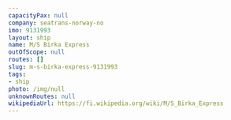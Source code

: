 ```yaml
---
capacityPax: null
company: seatrans-norway-no
imo: 9131993
layout: ship
name: M/S Birka Express
outOfScope: null
routes: []
slug: m-s-birka-express-9131993
tags:
- ship
photo: /img/null
unknownRoutes: null
wikipediaUrl: https://fi.wikipedia.org/wiki/M/S_Birka_Express
---
```

